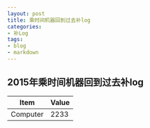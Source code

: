 ```yaml
---
layout: post
title: 乘时间机器回到过去补log
categories:
- 补Log
tags:
- blog
- markdown
---
```


## 2015年乘时间机器回到过去补log

Item | Value
-----|-----
Computer|2233
